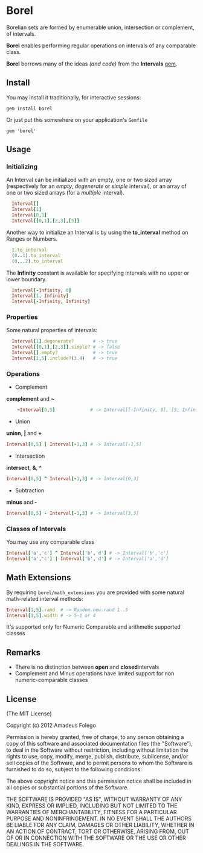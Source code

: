 Borel
=====

Borelian sets are formed by enumerable union, intersection or
 complement, of intervals.

**Borel** enables performing regular operations on intervals
 of any comparable class.

**Borel** borrows many of the ideas _(and code)_
 from the  **Intervals** [gem][1].

[1]: http://intervals.rubyforge.org

Install
-------

You may install it traditionally, for interactive sessions:

    gem install borel

Or just put this somewhere on your application's `Gemfile`

    gem 'borel'

Usage
-----

### Initializing

An Interval can be initialized with an empty, one or two sized array
 (respectively for an _empty_, _degenerate_ or _simple_ interval), or
 an array of one or two sized arrays (for a _multiple_ interval).

```ruby
  Interval[]
  Interval[1]
  Interval[0,1]
  Interval[[0,1],[2,3],[5]]
```

Another way to initialize an Interval is by using the
 **to_interval** method on Ranges or Numbers.

```ruby
  1.to_interval
  (0..1).to_interval
  (0...2).to_interval
```

The **Infinity** constant is available for specifying intervals
 with no upper or lower boundary.

```ruby
  Interval[-Infinity, 0]
  Interval[1, Infinity]
  Interval[-Infinity, Infinity]
```

### Properties

Some natural properties of intervals:

```ruby
  Interval[1].degenerate?       # -> true
  Interval[[0,1],[2,3]].simple? # -> false
  Interval[].empty?             # -> true
  Interval[1,5].include?(3.4)   # -> true
```

### Operations

* Complement

__complement__ and __~__

```ruby
    ~Interval[0,5]             # -> Interval[[-Infinity, 0], [5, Infinity]]
```

* Union

__union__, __|__ and __+__

```ruby
Interval[0,5] | Interval[-1,3] # -> Interval[-1,5]
```

* Intersection

__intersect__, __&__, __^__

```ruby
Interval[0,5] ^ Interval[-1,3] # -> Interval[0,3]
```

* Subtraction

__minus__ and __-__

```ruby
Interval[0,5] - Interval[-1,3] # -> Interval[3,5]
```

### Classes of Intervals

You may use any comparable class

```ruby
Interval['a','c'] ^ Interval['b','d'] # -> Interval['b','c']
Interval['a','c'] | Interval['b','d'] # -> Interval['a','d']
```

Math Extensions
---------------

By requiring `borel/math_extensions` you are provided with some natural
math-related interval methods:

```ruby
Interval[1,5].rand  # -> Random.new.rand 1..5
Interval[1,5].width # -> 5-1 or 4
```

It's supported only for Numeric Comparable and arithmetic supported classes

Remarks
-------

* There is no distinction between **open** and **closed**intervals
* Complement and Minus operations have limited support for
non numeric-comparable classes

License
-------

(The MIT License)

Copyright (c) 2012 Amadeus Folego

Permission is hereby granted, free of charge, to any person obtaining a copy
of this software and associated documentation files (the "Software"), to
deal in the Software without restriction, including without limitation the
rights to use, copy, modify, merge, publish, distribute, sublicense, and/or
sell copies of the Software, and to permit persons to whom the Software is
furnished to do so, subject to the following conditions:

The above copyright notice and this permission notice shall be included in
all copies or substantial portions of the Software.

THE SOFTWARE IS PROVIDED "AS IS", WITHOUT WARRANTY OF ANY KIND, EXPRESS OR
IMPLIED, INCLUDING BUT NOT LIMITED TO THE WARRANTIES OF MERCHANTABILITY,
FITNESS FOR A PARTICULAR PURPOSE AND NONINFRINGEMENT. IN NO EVENT SHALL
THE AUTHORS BE LIABLE FOR ANY CLAIM, DAMAGES OR OTHER LIABILITY, WHETHER
IN AN ACTION OF CONTRACT, TORT OR OTHERWISE, ARISING FROM, OUT OF OR IN
CONNECTION WITH THE SOFTWARE OR THE USE OR OTHER DEALINGS IN THE SOFTWARE.
